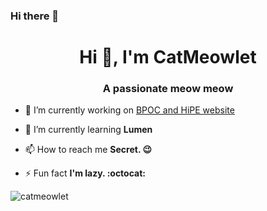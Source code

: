 ### Hi there 👋

<!--
**CatMeowlet/CatMeowlet** is a ✨ _special_ ✨ repository because its `README.md` (this file) appears on your GitHub profile.

Here are some ideas to get you started:

- 🔭 I’m currently working on ...
- 🌱 I’m currently learning ...
- 👯 I’m looking to collaborate on ...
- 🤔 I’m looking for help with ...
- 💬 Ask me about ...
- 📫 How to reach me: ...
- 😄 Pronouns: ...
- ⚡ Fun fact: ...
-->
<h1 align="center">Hi 👋, I'm CatMeowlet</h1>
<h3 align="center">A passionate meow meow</h3>

- 🔭 I’m currently working on [BPOC and HiPE website](http://bpoc.co.jp/)

- 🌱 I’m currently learning **Lumen**

- 📫 How to reach me **Secret. :wink:**

- ⚡ Fun fact **I'm lazy. :octocat:**



<p><img align="left" src="https://github-readme-stats.vercel.app/api/top-langs?username=catmeowlet&show_icons=true&locale=en&layout=compact" alt="catmeowlet" /></p>


